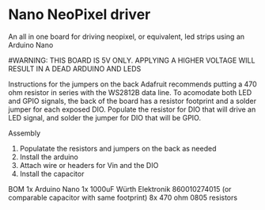 # Nano NeoPixel driver
An all in one board for driving neopixel, or equivalent, led strips using an Arduino Nano

#WARNING: THIS BOARD IS 5V ONLY. APPLYING A HIGHER VOLTAGE WILL RESULT IN A DEAD ARDUINO AND LEDS

Instructions for the jumpers on the back
Adafruit recommends putting a 470 ohm resistor in series with the WS2812B data line. To acomodate both LED and GPIO signals, the back of the board has a resistor footprint and a solder jumper for each exposed DIO. Populate the resistor for DIO that will drive an LED signal, and solder the jumper for DIO that will be GPIO.

Assembly
1) Populatate the resistors and jumpers on the back as needed
2) Install the arduino
3) Attach wire or headers for Vin and the DIO
4) Install the capacitor

BOM
1x Arduino Nano
1x 1000uF Würth Elektronik 860010274015 (or comparable capacitor with same footprint)
8x 470 ohm 0805 resistors
